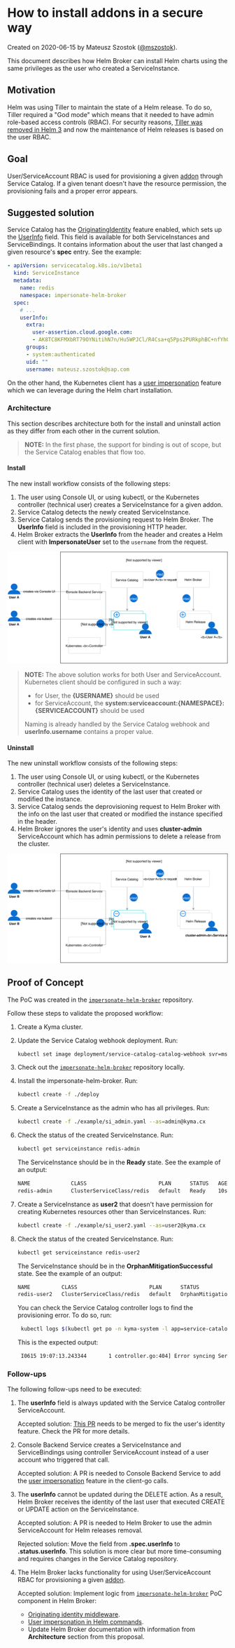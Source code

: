 # How to install addons in a secure way 

Created on 2020-06-15 by Mateusz Szostok ([@mszostok](https://github.com/mszostok)).

This document describes how Helm Broker can install Helm charts using the same privileges as the user who created a ServiceInstance.

## Motivation

Helm was using Tiller to maintain the state of a Helm release. To do so, Tiller required a "God mode" which means that it needed to have admin role-based access controls (RBAC). For security reasons, [Tiller was removed in Helm 3](https://helm.sh/docs/faq/#removal-of-tiller) and now the maintenance of Helm releases is based on the user RBAC.

## Goal

User/ServiceAccount RBAC is used for provisioning a given [addon](https://github.com/kyma-project/addons) through Service Catalog. If a given tenant doesn't have the resource permission, the provisioning fails and a proper error appears.
  
## Suggested solution

Service Catalog has the [OriginatingIdentity](https://github.com/kubernetes-sigs/service-catalog/blob/b6afbc9fec94e7b0d350f22e736d0484d181b351/pkg/features/features.go#L31-L37) feature enabled, which sets up the [UserInfo](https://github.com/kubernetes-sigs/service-catalog/blob/5068f67d9616bab9e21dae8a161578a034a0803a/pkg/apis/servicecatalog/v1beta1/types.go#L748-L754) field. This field is available for both ServiceInstances and ServiceBindings. It contains information about the user that last changed a given resource's **spec** entry. See the example:

```yaml
- apiVersion: servicecatalog.k8s.io/v1beta1
  kind: ServiceInstance
  metadata:
    name: redis
    namespace: impersonate-helm-broker
  spec:
    # ...
    userInfo:
      extra:
        user-assertion.cloud.google.com:
        - AK8TC8KFMXbRT79OYNitihN7n/Hu5WPJCl/R4Csa+q5Pps2PURkphBC+nfYhQ6//1Tk2GCz4rfLTSlLuav8gDTdwq/mWjpjUVrtTA4vhcuxJyPfo27VUkCFhYZ94X7UBgp35TdtPI+SPX8POwWM0JnJzR29wQ7aKdNitWnuS6GAkNxxHeKc6MWzuqppfs526DyfV6w+bEbwbnqDoAO0VuRfhEOUL1eOqpgCW01SF5qf8
      groups:
      - system:authenticated
      uid: ""
      username: mateusz.szostok@sap.com
```

On the other hand, the Kubernetes client has a [user impersonation](https://kubernetes.io/docs/reference/access-authn-authz/authentication/#user-impersonation) feature which we can leverage during the Helm chart installation.

### Architecture 

This section describes architecture both for the install and uninstall action as they differ from each other in the current solution.

> **NOTE:** In the first phase, the support for binding is out of scope, but the Service Catalog enables that flow too.

#### Install

The new install workflow consists of the following steps:

1. The user using Console UI, or using kubectl, or the Kubernetes controller (technical user) creates a ServiceInstance for a given addon.
2. Service Catalog detects the newly created ServiceInstance. 
3. Service Catalog sends the provisioning request to Helm Broker. The **UserInfo** field is included in the provisioning HTTP header. 
4. Helm Broker extracts the **UserInfo** from the header and creates a Helm client with **ImpersonateUser** set to the `username` from the request. 

<p align="center">
 <img alt="arch" src="./install.svg"/>
</p>

> **NOTE:** The above solution works for both User and ServiceAccount. Kubernetes client should be configured in such a way: 
> - for User, the **{USERNAME}** should be used
> - for ServiceAccount, the **system:serviceaccount:{NAMESPACE}:{SERVICEACCOUNT}** should be used
>
> Naming is already handled by the Service Catalog webhook and **userInfo.username** contains a proper value.

#### Uninstall

The new uninstall workflow consists of the following steps:

1. The user using Console UI, or using kubectl, or the Kubernetes controller (technical user) deletes a ServiceInstance.
2. Service Catalog uses the identity of the last user that created or modified the instance.
3. Service Catalog sends the deprovisioning request to Helm Broker with the info on the last user that created or modified the instance specified in the header.
4. Helm Broker ignores the user's identity and uses **cluster-admin** ServiceAccount which has admin permissions to delete a release from the cluster.

<p align="center">
 <img alt="arch" src="./uninstall.svg"/>
</p>

## Proof of Concept

The PoC was created in the [`impersonate-helm-broker`](https://github.com/mszostok/impersonate-helm-broker) repository.

Follow these steps to validate the proposed workflow: 

1. Create a Kyma cluster.
2. Update the Service Catalog webhook deployment. Run:
    ```bash
   kubectl set image deployment/service-catalog-catalog-webhook svr=mszostok/service-catalog-amd64:fixed-userinfo
    ```
3. Check out the [`impersonate-helm-broker`](https://github.com/mszostok/impersonate-helm-broker) repository locally.
4. Install the impersonate-helm-broker. Run:
    ```bash
    kubectl create -f ./deploy
    ```
5. Create a ServiceInstance as the admin who has all privileges. Run: 
    ```bash
   kubectl create -f ./example/si_admin.yaml --as=admin@kyma.cx
    ```
6. Check the status of the created ServiceInstance. Run:
    ```bash
    kubectl get serviceinstance redis-admin
    ```   
   The ServiceInstance should be in the **Ready** state. See the example of an output:
   ```bash
   NAME             CLASS                       PLAN      STATUS   AGE
   redis-admin      ClusterServiceClass/redis   default   Ready    10s
   ```

7. Create a ServiceInstance as **user2** that doesn't have permission for creating Kubernetes resources other than ServiceInstances. Run: 
    ```bash
   kubectl create -f ./example/si_user2.yaml --as=user2@kyma.cx
    ```
8. Check the status of the created ServiceInstance. Run:
    ```bash
    kubectl get serviceinstance redis-user2
    ```   
   The ServiceInstance should be in the **OrphanMitigationSuccessful** state. See the example of an output:
   ```bash
   NAME          CLASS                       PLAN      STATUS                       AGE
   redis-user2   ClusterServiceClass/redis   default   OrphanMitigationSuccessful   13m
   ```

   You can check the Service Catalog controller logs to find the provisioning error. To do so, run:
   ```bash
    kubectl logs $(kubectl get po -n kyma-system -l app=service-catalog-catalog-controller-manager --no-headers -ocustom-columns=name:.metadata.name) -n kyma-system -c controller-manager | grep "Error syncing ServiceInstance impersonate-helm-broker/redis-user2"
    ```
   This is the expected output: 
   ```bash
    I0615 19:07:13.243344       1 controller.go:404] Error syncing ServiceInstance impersonate-helm-broker/redis-user2 (retry: 0/15): Error provisioning ServiceInstance of ClusterServiceClass (K8S: "123-123-123-123-123-123" ExternalName: "redis") at ClusterServiceBroker "impersonate-helm-broker": Status: 500; ErrorMessage: <nil>; Description: namespaces is forbidden: User "user2@kyma.cx" cannot create resource "namespaces" in API group "" at the cluster scope; ResponseError: <nil>
   ```

### Follow-ups

The following follow-ups need to be executed:

1. The **userInfo** field is always updated with the Service Catalog controller ServiceAccount. 
   
   Accepted solution: [This PR](https://github.com/kubernetes-sigs/service-catalog/pull/2822) needs to be merged to fix the user's identity feature. Check the PR for more details.

2. Console Backend Service creates a ServiceInstance and ServiceBindings using controller ServiceAccount instead of a user account who triggered that call. 
   
   Accepted solution: A PR is needed to Console Backend Service to add the [user impersonation](https://kubernetes.io/docs/reference/access-authn-authz/authentication/#user-impersonation) feature in the client-go calls.

3. The **userInfo** cannot be updated during the DELETE action. As a result, Helm Broker receives the identity of the last user that executed CREATE or UPDATE action on the ServiceInstance.
   
   Accepted solution: A PR is needed to Helm Broker to use the admin ServiceAccount for Helm releases removal.

   Rejected solution: Move the field from **.spec.userInfo** to **.status.userInfo**. This solution is more clear but more time-consuming and requires changes in the Service Catalog repository.

4. The Helm Broker lacks functionality for using User/ServiceAccount RBAC for provisioning a given [addon](https://github.com/kyma-project/addons).

    Accepted solution: Implement logic from [`impersonate-helm-broker`](https://github.com/mszostok/impersonate-helm-broker) PoC component in Helm Broker:
       
     - [Originating identity middleware](https://github.com/mszostok/impersonate-helm-broker/blob/master/internal/middleware/identity.go).
     - [User impersonation in Helm commands](https://github.com/mszostok/impersonate-helm-broker/blob/3d7f4300250a882e5c98fe174dc5fa38bcae536e/internal/helm/install.go#L76-L77).
     - Update Helm Broker documentation with information from **Architecture** section from this proposal.